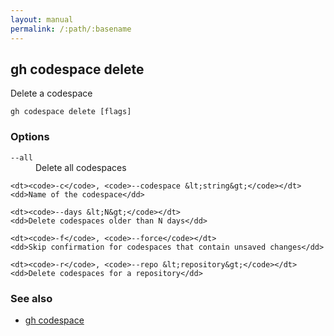 ```yaml
---
layout: manual
permalink: /:path/:basename
---
```


## gh codespace delete

Delete a codespace

```
gh codespace delete [flags]
```

### Options


<dl class="flags">
	<dt><code>--all</code></dt>
	<dd>Delete all codespaces</dd>

	<dt><code>-c</code>, <code>--codespace &lt;string&gt;</code></dt>
	<dd>Name of the codespace</dd>

	<dt><code>--days &lt;N&gt;</code></dt>
	<dd>Delete codespaces older than N days</dd>

	<dt><code>-f</code>, <code>--force</code></dt>
	<dd>Skip confirmation for codespaces that contain unsaved changes</dd>

	<dt><code>-r</code>, <code>--repo &lt;repository&gt;</code></dt>
	<dd>Delete codespaces for a repository</dd>
</dl>


### See also

* [gh codespace](./gh_codespace)

